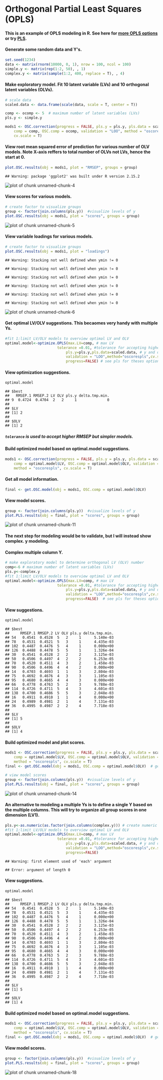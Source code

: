 Orthogonal Partial Least Squares (OPLS) 
========================================================

#### This is an example of OPLS modeling in R. See here for [more OPLS options](https://raw.github.com/dgrapov/devium/master/R/Devium%20PLS%20%20and%20OPLS.r) or try [PLS](http://cran.r-project.org/web/packages/pls/index.html).





#### Generate some random data and Y's.

```r
set.seed(1234)
data <- matrix(rnorm(10000, 0, 1), nrow = 100, ncol = 100)
simple.y <- matrix(rep(1:2, 50), , 1)
complex.y <- matrix(sample(1:2, 400, replace = T), , 4)
```


#### Make exploratory model. Fit 10 latent variable (LVs) and 10 orthogonal latent variables (OLVs). 

```r
# scale data
scaled.data <- data.frame(scale(data, scale = T, center = T))

comp <- ocomp <- 5  # maximum number of latent variables (LVs)
pls.y <- simple.y

mods1 <- OSC.correction(progress = FALSE, pls.y = pls.y, pls.data = scaled.data, 
    comp = comp, OSC.comp = ocomp, validation = "LOO", method = "oscorespls", 
    cv.scale = T)
```



#### View root mean squared error of prediction for various number of OLV models. Note X-axis reffers to total number of OLVs not LVs, hence the start at 0.

```r
plot.OSC.results(obj = mods1, plot = "RMSEP", groups = group)
```

```
## Warning: package 'ggplot2' was built under R version 2.15.2
```

![plot of chunk unnamed-chunk-4](figure/unnamed-chunk-4.png) 


#### View scores for various models.

```r
# create factor to visualize groups
group <- factor(join.columns(pls.y))  #visualize levels of y
plot.OSC.results(obj = mods1, plot = "scores", groups = group)
```

![plot of chunk unnamed-chunk-5](figure/unnamed-chunk-5.png) 


#### View variable loadings for various models.

```r
# create factor to visualize groups
plot.OSC.results(obj = mods1, plot = "loadings")
```

```
## Warning: Stacking not well defined when ymin != 0
```

```
## Warning: Stacking not well defined when ymin != 0
```

```
## Warning: Stacking not well defined when ymin != 0
```

```
## Warning: Stacking not well defined when ymin != 0
```

```
## Warning: Stacking not well defined when ymin != 0
```

```
## Warning: Stacking not well defined when ymin != 0
```

![plot of chunk unnamed-chunk-6](figure/unnamed-chunk-6.png) 



#### Get optimal LV/OLV suggestions. This becaomes very handy with multiple Ys.

```r
#fit 1:limit LV/OLV models to overview optimal LV and OLV
optimal.model<-optimize.OPLS(max.LV=comp, # max LV
  						tolerance =0.01, #tolerance for accepting higher error models but which are simpler
							pls.y=pls.y,pls.data=scaled.data, # y and data
							validation = "LOO",method="oscorespls",cv.scale=F,# see pls for theses options
							progress=FALSE) # see pls for theses options
```


#### View optimization suggestions.

```r
optimal.model
```

```
## $best
##   RMSEP.1 RMSEP.2 LV OLV pls.y delta.tmp.min.
## 9  0.4724  0.4704  2   2     1              0
## 
## $LV
## [1] 2
## 
## $OLV
## [1] 2
```

##### ```tolerance``` is used to accept higher RMSEP but simpler models.

#### Build optimized model based on optimal.model suggestions.

```r
mods1 <- OSC.correction(progress = FALSE, pls.y = pls.y, pls.data = scaled.data, 
    comp = optimal.model$LV, OSC.comp = optimal.model$OLV, validation = "LOO", 
    method = "oscorespls", cv.scale = T)
```


#### Get all model information.

```r
final <- get.OSC.model(obj = mods1, OSC.comp = optimal.model$OLV)
```



#### View model scores.

```r
group <- factor(join.columns(pls.y))  #visualize levels of y
plot.PLS.results(obj = final, plot = "scores", groups = group)
```

![plot of chunk unnamed-chunk-11](figure/unnamed-chunk-11.png) 


#### The next step for modeling would be to validate, but I will instead show complex. y modeling.

#### Complex multiple column Y.

```r
# make exploratory model to determine orthogonal LV (OLV) number 
comp<-6 # maximum number of latent variables (LVs)
pls.y<-complex.y
#fit 1:limit LV/OLV models to overview optimal LV and OLV
optimal.model<-optimize.OPLS(max.LV=comp, # max LV
  						tolerance =0.01, #tolerance for accepting higher error models but which are simpler
							pls.y=pls.y,pls.data=scaled.data, # y and data
							validation = "LOO",method="oscorespls",cv.scale=F,# see pls for theses options
							progress=FALSE)  # see pls for theses options
```


#### View suggestions.

```r
optimal.model
```

```
## $best
##     RMSEP.1 RMSEP.2 LV OLV pls.y delta.tmp.min.
## 54   0.4541  0.4528  5   2     1      5.140e-03
## 78   0.4531  0.4521  5   3     1      4.435e-03
## 102  0.4487  0.4476  5   4     1      0.000e+00
## 126  0.4488  0.4478  5   5     1      1.326e-04
## 30   0.4541  0.4528  2   2     2      3.125e-03
## 50   0.4506  0.4497  4   2     2      6.253e-05
## 70   0.4520  0.4511  4   3     2      1.458e-03
## 90   0.4506  0.4496  4   4     2      0.000e+00
## 14   0.4703  0.4693  1   1     3      2.804e-03
## 75   0.4692  0.4676  4   3     3      1.105e-03
## 95   0.4680  0.4665  4   4     3      0.000e+00
## 66   0.4778  0.4763  5   2     3      9.788e-03
## 114  0.4726  0.4711  5   4     3      4.601e-03
## 138  0.4700  0.4686  5   5     3      2.048e-03
## 16   0.4911  0.4910  1   1     4      0.000e+00
## 24   0.4989  0.4981  2   1     4      7.131e-03
## 36   0.4995  0.4987  2   2     4      7.718e-03
## 
## $LV
## [1] 5
## 
## $OLV
## [1] 4
```


#### Build optimized model and plot scores.

```r
mods1 <- OSC.correction(progress = FALSE, pls.y = pls.y, pls.data = scaled.data, 
    comp = optimal.model$LV, OSC.comp = optimal.model$OLV, validation = "LOO", 
    method = "oscorespls", cv.scale = T)
final <- get.OSC.model(obj = mods1, OSC.comp = optimal.model$OLV)  # get all model information

# view model scores
group <- factor(join.columns(pls.y))  #visualize levels of y
plot.PLS.results(obj = final, plot = "scores", groups = group)
```

![plot of chunk unnamed-chunk-14](figure/unnamed-chunk-14.png) 


#### An alternative to modeling a multiple Ys is to define a single Y based on the multiple columns. This will try to organize all group scores in one dimension (LV1).

```r
pls.y<-as.numeric(as.factor(join.columns(complex.y))) # create numeric representation
#fit 1:limit LV/OLV models to overview optimal LV and OLV
optimal.model<-optimize.OPLS(max.LV=comp, # max LV
  						tolerance =0.01, #tolerance for accepting higher error models but which are simpler
							pls.y=pls.y,pls.data=scaled.data, # y and data
							validation = "LOO",method="oscorespls",cv.scale=F,# see pls for theses options
							progress=FALSE) 
```

```
## Warning: first element used of 'each' argument
```

```
## Error: argument of length 0
```


#### View suggestions.

```r
optimal.model
```

```
## $best
##     RMSEP.1 RMSEP.2 LV OLV pls.y delta.tmp.min.
## 54   0.4541  0.4528  5   2     1      5.140e-03
## 78   0.4531  0.4521  5   3     1      4.435e-03
## 102  0.4487  0.4476  5   4     1      0.000e+00
## 126  0.4488  0.4478  5   5     1      1.326e-04
## 30   0.4541  0.4528  2   2     2      3.125e-03
## 50   0.4506  0.4497  4   2     2      6.253e-05
## 70   0.4520  0.4511  4   3     2      1.458e-03
## 90   0.4506  0.4496  4   4     2      0.000e+00
## 14   0.4703  0.4693  1   1     3      2.804e-03
## 75   0.4692  0.4676  4   3     3      1.105e-03
## 95   0.4680  0.4665  4   4     3      0.000e+00
## 66   0.4778  0.4763  5   2     3      9.788e-03
## 114  0.4726  0.4711  5   4     3      4.601e-03
## 138  0.4700  0.4686  5   5     3      2.048e-03
## 16   0.4911  0.4910  1   1     4      0.000e+00
## 24   0.4989  0.4981  2   1     4      7.131e-03
## 36   0.4995  0.4987  2   2     4      7.718e-03
## 
## $LV
## [1] 5
## 
## $OLV
## [1] 4
```

#### Build optimized model based on optimal.model suggestions.

```r
mods1 <- OSC.correction(progress = FALSE, pls.y = pls.y, pls.data = scaled.data, 
    comp = optimal.model$LV, OSC.comp = optimal.model$OLV, validation = "LOO", 
    method = "oscorespls", cv.scale = T)
final <- get.OSC.model(obj = mods1, OSC.comp = optimal.model$OLV)  # get all model information
```


#### View model scores.

```r
group <- factor(join.columns(pls.y))  #visualize levels of y
plot.PLS.results(obj = final, plot = "scores", groups = group)
```

![plot of chunk unnamed-chunk-18](figure/unnamed-chunk-18.png) 


